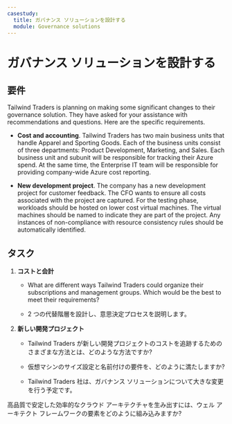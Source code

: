 ```yaml
---
casestudy:
  title: ガバナンス ソリューションを設計する
  module: Governance solutions
---
```


# <a name="design-a-governance-solution"></a>ガバナンス ソリューションを設計する

## <a name="requirements"></a>要件

Tailwind Traders is planning on making some significant changes to their governance solution. They have asked for your assistance with recommendations and questions. Here are the specific requirements.

* <bpt id="p1">**</bpt>Cost and accounting<ept id="p1">**</ept>. Tailwind Traders has two main business units that handle Apparel and Sporting Goods. Each of the business units consist of three departments: Product Development, Marketing, and Sales. Each business unit and subunit will be responsible for tracking their Azure spend. At the same time, the Enterprise IT team will be responsible for providing company-wide Azure cost reporting.

* <bpt id="p1">**</bpt>New development project<ept id="p1">**</ept>. The company has a new development project for customer feedback. The CFO wants to ensure all costs associated with the project are captured. For the testing phase, workloads should be hosted on lower cost virtual machines. The virtual machines should be named to indicate they are part of the project. Any instances of non-compliance with resource consistency rules should be automatically identified.

## <a name="tasks"></a>タスク

1. **コストと会計** 

    * What are different ways Tailwind Traders could organize their subscriptions and management groups. Which would be the best to meet their requirements? 

    * 2 つの代替階層を設計し、意思決定プロセスを説明します。

2. **新しい開発プロジェクト** 

    * Tailwind Traders が新しい開発プロジェクトのコストを追跡するためのさまざまな方法とは、どのような方法ですか?

    * 仮想マシンのサイズ設定と名前付けの要件を、どのように満たしますか? 

    * Tailwind Traders 社は、ガバナンス ソリューションについて大きな変更を行う予定です。 

高品質で安定した効率的なクラウド アーキテクチャを生み出すには、ウェル アーキテクト フレームワークの要素をどのように組み込みますか?

